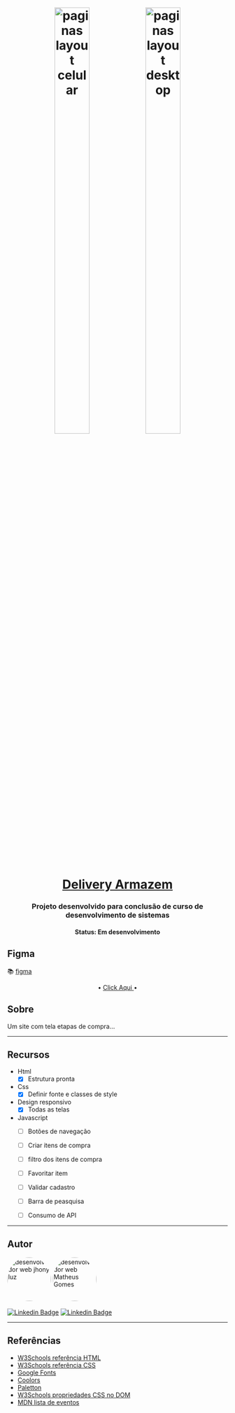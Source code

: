 <h1 align="center">
    <img   height="50%" width="40%" title="#mario jogar" src="" alt="paginas layout celular"/>
    <img   height="50%" width="40%" title="#mario jogar" src="" alt="paginas layout desktop"/>
</h1>

<h1 align="center">
   <a href="#"> Delivery Armazem</a>
</h1>

<h3 align="center">
    Projeto desenvolvido para conclusão de curso de desenvolvimento de sistemas 
</h3>

<h4 align="center"> 
	 Status: Em desenvolvimento
</h4>

## Figma

📚 [figma](https://www.figma.com/file/zhwkuDA72h40SZtvUmiwTK/UI%2FInteraction-Design-(Copy)?node-id=12%3A0)

<p align="center">
     •
    <a href="#">Click Aqui </a> •
    
</p>

## Sobre

Um site com tela etapas de compra...

---

## Recursos

- Html
  - [x] Estrutura pronta
- Css
  - [x] Definir fonte e classes de style
 - Design responsivo
     - [x] Todas as telas
- Javascript
  - [ ] Botões de navegação
  - [ ] Criar itens de compra
  - [ ] filtro dos itens de compra
  - [ ] Favoritar item
  - [ ] Validar cadastro
  - [ ] Barra de peasquisa
  - [ ] Consumo de API


---

## Autor

 <img style="border-radius: 50%;" src="https://github.com/JhonLight.png" width="100px;" alt="desenvolvedor web jhony luz"/>
 <img style="border-radius: 50%;" src="https://github.com/Matheusg-dev.png" width="100px;" alt="desenvolvedor web Matheus Gomes"/>

[![Linkedin Badge](https://img.shields.io/badge/-Jhony-Luz?style=flat-square&logo=Linkedin&logoColor=white&link=https://www.linkedin.com/in/jhony-luz-720b73211/)](https://www.linkedin.com/in/jhony-luz-720b73211/)
[![Linkedin Badge](https://img.shields.io/badge/-Matheus-Gomes?style=flat-square&logo=Linkedin&logoColor=white&link=https://www.linkedin.com/in/Matheus-Gomes-720b73211/)](https://www.linkedin.com/in/Matheus-Gomes-720b73211/)


---

## Referências

- [W3Schools referência HTML](https://www.w3schools.com/tags/default.asp)
- [W3Schools referência CSS](https://www.w3schools.com/cssref/default.asp)
- [Google Fonts](https://fonts.google.com/)
- [Coolors](https://coolors.co/palettes/trending)
- [Paletton](https://paletton.com/)
- [W3Schools propriedades CSS no DOM](https://www.w3schools.com/jsref/dom_obj_style.asp)
- [MDN lista de eventos](https://developer.mozilla.org/en-US/docs/Web/Events)

